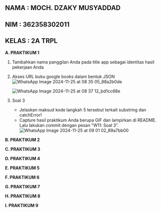 **NAMA : MOCH. DZAKY MUSYADDAD**
-
**NIM : 362358302011**
-
**KELAS : 2A TRPL**
-

**A. PRAKTIKUM 1**
1. Tambahkan nama panggilan Anda pada title app sebagai identitas hasil pekerjaan Anda
2. Akses URL buku google books dalam bentuk JSON
   ![WhatsApp Image 2024-11-25 at 08 35 05_88a2b0de](https://github.com/user-attachments/assets/dea8f534-7901-4ce2-b4cb-faf0b6f2c309)

   ![WhatsApp Image 2024-11-25 at 08 37 12_bd1cc68e](https://github.com/user-attachments/assets/e96db57e-17a2-4acf-8f9e-8a1297fb10ab)
4. Soal 3
   - Jelaskan maksud kode langkah 5 tersebut terkait substring dan catchError!
   - Capture hasil praktikum Anda berupa GIF dan lampirkan di README. Lalu lakukan commit dengan pesan "W11: Soal 3".
     ![WhatsApp Image 2024-11-25 at 09 01 02_89a7bb00](https://github.com/user-attachments/assets/65ae04b5-61a7-4606-9bac-1faf57204cd1)

 

**B. PRAKTIKUM 2**

**C. PRAKTIKUM 3**

**D. PRAKTIKUM 4**

**E. PRAKTIKUM 5**

**F. PRAKTIKUM 6**

**G. PRAKTIKUM 7**

**H. PRAKTIKUM 8**

**I. PRAKTIKUM 9**


    

